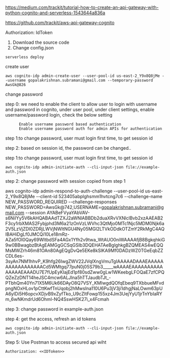 
https://medium.com/trackit/tutorial-how-to-create-an-api-gateway-with-python-cognito-and-serverless-1543644a836a

https://github.com/trackit/aws-api-gateway-cognito

Authorization: IdToken


1. Download the source code
2. Change config.json



```
serverless deploy
```

create user

```
aws cognito-idp admin-create-user --user-pool-id us-east-2_Y9x8Q8jMe --username gopalakrishnan.subramani@gmail.com --temporary-password AwsGk@826

```

change password

step 0: we need to enable the client to allow user to login with username and password
        in cognito, under user pool, under client settings,
          enable username/password login, check the below setting

          Enable username password based authentication
          Enable username password auth for admin APIs for authentication


step 1:to change password, user must login first time, to get session id

step 2: based on session id, the password can be changed..


step 1:to change password, user must login first time, to get session id

```
aws cognito-idp admin-initiate-auth --cli-input-json file://example-auth.json
```

step 2: change password with session copied from step 1

aws cognito-idp admin-respond-to-auth-challenge --user-pool-id us-east-2_Y9x8Q8jMe   --client-id 523405abplghsmm1hvtcng7c6 --challenge-name NEW_PASSWORD_REQUIRED --challenge-responses NEW_PASSWORD=AwsGk@742,USERNAME=gopalakrishnan.subramani@gmail.com --session   AYABeFVyaYAbVAV-s6NiIYy5V6kAHQABAAdTZXJ2aWNlABBDb2duaXRvVXNlclBvb2xzAAEAB2F3cy1rbXMAS2Fybjphd3M6a21zOnVzLWVhc3QtMjo0MTc1Njc5MDM0Njk6a2V5LzVjZDI0ZDRjLWVjNWItNGU4Ny05MGI2LTVkODdkOTZmY2RkMgC4AQIBAHiDgLf0JMCQi10Le18mRz-AZa5fOI0Qay69WItbdSFa4AGx1Yfh2v9twa_WtAUO0niWAAAAfjB8BgkqhkiG9w0BBwagbzBtAgEAMGgGCSqGSIb3DQEHATAeBglghkgBZQMEAS4wEQQMsMWZrh46m81OAn80AgEQgDvQe5EKe8kSlKA9Mf0DADzWZ0TGeEqbZZCDL6es-3syAn7NM1hhvP_K9hfg26IwgZWV22JVqlXngVmuTgIAAAAADAAAEAAAAAAAAAAAAAAAAACd5WMtgq77puN0j05S79b3_____wAAAAEAAAAAAAAAAAAAAAEAAADU7E7fUpEyKIajEd1pf80sdZww0gLw1WKeebgLFOQaE7zfCPQQZeZzDNT14heJSC4mcw6ALJIna5hTTJaudbTJt_-PTbhQm40Yn71X5M6Uk66DAyO8Q7VSY_KMIwgdQOfqEbeq9TXbbueMFvdpngNOxHLov1pCttKwfTnUqobj2hMwsIna110U6Pu3jV3ji1dhgjNaLOwm63pUA6yIDi5H6opcvXDjvB9xZyfTko_U9cZltFowp155xz4Jm3UejYyU1jrTnYbIaRYm_6wNKmdrUd6Ohml-NQ4SswHSK27i_x4Fcmah


step 3: change password in example-auth.json

step 4: get the access, refresh an id tokens 

```
aws cognito-idp admin-initiate-auth --cli-input-json file://example-auth.json
```

Step 5: Use Postman to access secured api wiht 

    Authorization: <<IDToken>>
